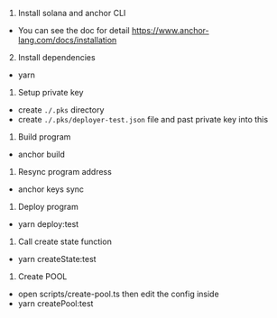 1. Install solana and anchor CLI
- You can see the doc for detail https://www.anchor-lang.com/docs/installation
2. Install dependencies
- yarn
1. Setup private key
- create `./.pks` directory
- create `./.pks/deployer-test.json` file and past private key into this
1. Build program
- anchor build
1. Resync program address
- anchor keys sync
1. Deploy program
- yarn deploy:test
1. Call create state function
- yarn createState:test
1. Create POOL
- open scripts/create-pool.ts then edit the config inside
- yarn createPool:test